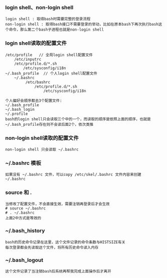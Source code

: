 ### login shell、non-login shell
```
login shell : 取得bash时需要完整的登录流程
non-login shell : 取得bash接口不需要登录的举动，比如在原本bash下再次执行bash这个命令，那么第二个bash子进程也就是non-login shell
```

### login shell读取的配置文件
```
/etc/profile   // 全局login shell配置文件
    /etc/inputrc
    /etc/profile.d/*.sh
        /etc/sysconfig/i18n
~/.bash_profile  // 个人login shell配置文件
    ~/.bashrc
         /etc/bashrc
             /etc/profile.d/*.sh
                 /etc/sysconfig/i18n

个人偏好会顺序都去3个配置文件:
~/.bash_profile
~/.bash_login
~/.profile
bash的login shell只会读取三个中的一个，而读取的顺序是依照上面的顺序，也就是 ~/.bash_profile存在则不会读后面2个，依次类推
```

### non-login shell读取的配置文件
```
non-login shell 只会读取 ~/.bashrc
```
### ~/.bashrc 模板
```
如果没有 ~/.bashrc 文件，可以copy /etc/skel/.bashrc 文件内容来创建 ~/.bashrc
```

### source 和 .
```
当修改了配置文件，不会直接生效，需要注销再登录后才会生效
# source ~/.bashrc
# . ~/.bashrc
上面2中方式是等效的
```

### ~/.bash_history
```
bash的历史命令记录在这里，这个文件记录的命令条数与HISTSIZE有关
每次登录都会先读取这个文件，将所有历史命令读入内存
```

### ~/.bash_logout
```
这个文件记录了当注销bash后系统再帮我完成上面操作后才离开
```